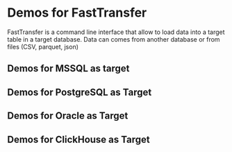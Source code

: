 # Demos for FastTransfer

FastTransfer is a command line interface that allow to load data into a target table in a target database. Data can comes from another database or from files (CSV, parquet, json)

## Demos for MSSQL as target

## Demos for PostgreSQL as Target

## Demos for Oracle as Target

## Demos for ClickHouse as Target

